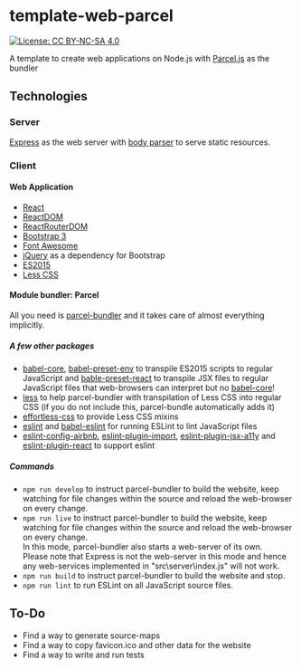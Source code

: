 # template-web-parcel

[![License: CC BY-NC-SA 4.0](https://licensebuttons.net/l/by-nc-sa/4.0/80x15.png)](https://creativecommons.org/licenses/by-nc-sa/4.0)

A template to create web applications on Node.js with [Parcel.js](https://parceljs.org) as the bundler

## Technologies

### Server

[Express](https://www.npmjs.com/package/express) as the web server with [body parser](https://www.npmjs.com/package/body-parser) to serve static resources.

### Client

#### Web Application

 - [React](https://facebook.github.io/react/)
 - [ReactDOM](https://facebook.github.io/react/docs/react-dom.html)
 - [ReactRouterDOM](https://www.npmjs.com/package/react-router-dom)
 - [Bootstrap 3](https://getbootstrap.com/docs/3.3/)
 - [Font Awesome](http://fontawesome.io/)
 - [jQuery](https://jquery.com/) as a dependency for Bootstrap
 - [ES2015](http://es6-features.org/)
 - [Less CSS](http://lesscss.org/)

#### Module bundler: Parcel

All you need is [parcel-bundler](https://www.npmjs.com/package/parcel-bundler) and it takes care of almost everything implicitly.

##### A few other packages

 - [babel-core](https://www.npmjs.com/package/babel-core), [babel-preset-env](https://www.npmjs.com/package/babel-preset-env) to transpile ES2015 scripts to regular JavaScript and [bable-preset-react](https://www.npmjs.com/package/babel-preset-react) to transpile JSX files to regular JavaScript files that web-browsers can interpret but no [babel-core](https://www.npmjs.com/package/babel-core)!
 - [less](https://www.npmjs.com/package/less) to help parcel-bundler with transpilation of Less CSS into regular CSS (if you do not include this, parcel-bundle automatically adds it)
 - [effortless-css](https://www.npmjs.com/package/effortless-css) to provide Less CSS mixins
 - [eslint](https://www.npmjs.com/package/eslint) and [babel-eslint](https://www.npmjs.com/package/babel-eslint) for running ESLint to lint JavaScript files
 - [eslint-config-airbnb](https://www.npmjs.com/package/eslint-config-airbnb), [eslint-plugin-import](https://www.npmjs.com/package/eslint-plugin-import), [eslint-plugin-jsx-a11y](https://www.npmjs.com/package/eslint-plugin-jsx-a11y) and [eslint-plugin-react](https://www.npmjs.com/package/eslint-plugin-react) to support eslint

##### Commands

 - `npm run develop` to instruct parcel-bundler to build the website, keep watching for file changes within the source and reload the web-browser on every change.
 - `npm run live` to instruct parcel-bundler to build the website, keep watching for file changes within the source and reload the web-browser on every change.  
 In this mode, parcel-bundler also starts a web-server of its own.  
 Please note that Express is not the web-server in this mode and hence any web-services implemented in "src\server\index.js" will not work.
 - `npm run build` to instruct parcel-bundler to build the website and stop.  
 - `npm run lint` to run ESLint on all JavaScript source files.

## To-Do

 - Find a way to generate source-maps
 - Find a way to copy favicon.ico and other data for the website
 - Find a way to write and run tests
